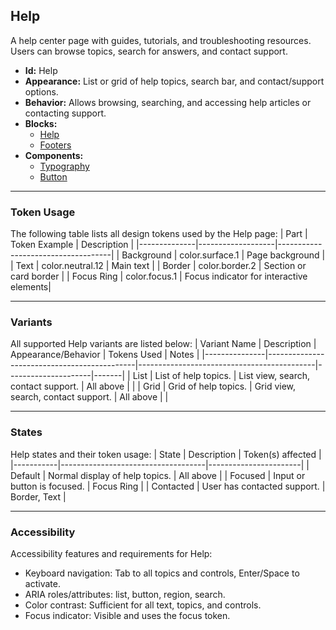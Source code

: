 ## Help
A help center page with guides, tutorials, and troubleshooting resources. Users can browse topics, search for answers, and contact support.
- **Id:** Help
- **Appearance:** List or grid of help topics, search bar, and contact/support options.
- **Behavior:** Allows browsing, searching, and accessing help articles or contacting support.
- **Blocks:**
  - [Help](../blocks/Help.md)
  - [Footers](../blocks/Footers.md)
- **Components:**
  - [Typography](../components/Typography.md)
  - [Button](../components/Button.md)

---

### Token Usage
The following table lists all design tokens used by the Help page:
| Part         | Token Example      | Description                        |
|--------------|-------------------|------------------------------------|
| Background   | color.surface.1   | Page background                    |
| Text         | color.neutral.12  | Main text                          |
| Border       | color.border.2    | Section or card border             |
| Focus Ring   | color.focus.1     | Focus indicator for interactive elements|

---

### Variants
All supported Help variants are listed below:
| Variant Name   | Description                                 | Appearance/Behavior                        | Tokens Used         | Notes |
|---------------|---------------------------------------------|--------------------------------------------|---------------------|-------|
| List          | List of help topics.                         | List view, search, contact support.        | All above           |       |
| Grid          | Grid of help topics.                         | Grid view, search, contact support.        | All above           |       |

---

### States
Help states and their token usage:
| State     | Description                        | Token(s) affected      |
|-----------|------------------------------------|-----------------------|
| Default   | Normal display of help topics.     | All above             |
| Focused   | Input or button is focused.        | Focus Ring            |
| Contacted | User has contacted support.        | Border, Text          |

---

### Accessibility
Accessibility features and requirements for Help:
- Keyboard navigation: Tab to all topics and controls, Enter/Space to activate.
- ARIA roles/attributes: list, button, region, search.
- Color contrast: Sufficient for all text, topics, and controls.
- Focus indicator: Visible and uses the focus token.
